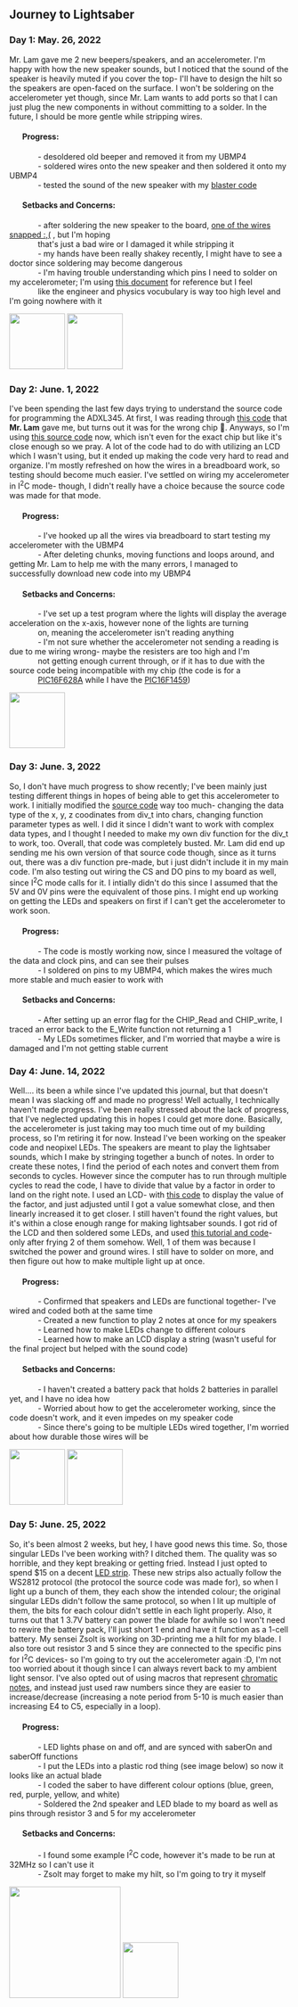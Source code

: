 ## **Journey to Lightsaber**

### Day 1: May. 26, 2022
Mr. Lam gave me 2 new beepers/speakers, and an accelerometer. I'm happy with how the new speaker sounds, but I noticed that the sound of the speaker is heavily muted if you cover the top- I'll have to design the hilt so the speakers are open-faced on the surface. I won't be soldering on the accelerometer yet though, since Mr. Lam wants to add ports so that I can just plug the new components in without committing to a solder. In the future, I should be more gentle while stripping wires.
#### &nbsp;&nbsp;&nbsp;&nbsp;&nbsp;&nbsp; Progress:
&nbsp;&nbsp;&nbsp;&nbsp;&nbsp;&nbsp;&nbsp;&nbsp;&nbsp;&nbsp;&nbsp;&nbsp; - desoldered old beeper and removed it from my UBMP4  
&nbsp;&nbsp;&nbsp;&nbsp;&nbsp;&nbsp;&nbsp;&nbsp;&nbsp;&nbsp;&nbsp;&nbsp; - soldered wires onto the new speaker and then soldered it onto my UBMP4  
&nbsp;&nbsp;&nbsp;&nbsp;&nbsp;&nbsp;&nbsp;&nbsp;&nbsp;&nbsp;&nbsp;&nbsp; - tested the sound of the new speaker with my [blaster code](https://github.com/RyanPhitHub/Ryan-Comp-Eng-Projects/blob/706510888d710a99c2e0921ca4e99c50fcff2e93/Loop-Blaster.md)
#### &nbsp;&nbsp;&nbsp;&nbsp;&nbsp;&nbsp; Setbacks and Concerns:
&nbsp;&nbsp;&nbsp;&nbsp;&nbsp;&nbsp;&nbsp;&nbsp;&nbsp;&nbsp;&nbsp;&nbsp; - after soldering the new speaker to the board, [one of the wires snapped :,(](https://user-images.githubusercontent.com/99211784/170848646-4abf5f6e-219c-436b-b169-4499ec502a3a.JPG) , but I'm hoping   
&nbsp;&nbsp;&nbsp;&nbsp;&nbsp;&nbsp;&nbsp;&nbsp;&nbsp;&nbsp;&nbsp;&nbsp; that's just a bad wire or I damaged it while stripping it  
&nbsp;&nbsp;&nbsp;&nbsp;&nbsp;&nbsp;&nbsp;&nbsp;&nbsp;&nbsp;&nbsp;&nbsp; - my hands have been really shakey recently, I might have to see a doctor since soldering may become dangerous  
&nbsp;&nbsp;&nbsp;&nbsp;&nbsp;&nbsp;&nbsp;&nbsp;&nbsp;&nbsp;&nbsp;&nbsp; - I'm having trouble understanding which pins I need to solder on my accelerometer; I'm using [this document](https://www.analog.com/media/en/technical-documentation/data-sheets/ADXL345.pdf) for reference but I feel  
&nbsp;&nbsp;&nbsp;&nbsp;&nbsp;&nbsp;&nbsp;&nbsp;&nbsp;&nbsp;&nbsp;&nbsp; like the engineer and physics vocubulary is way too high level and I'm going nowhere with it   

<img src="https://user-images.githubusercontent.com/99211784/170848646-4abf5f6e-219c-436b-b169-4499ec502a3a.JPG" width="100" /> <img src="https://user-images.githubusercontent.com/99211784/170848730-1a4034b7-1c10-4520-b986-54b836b943e4.JPG" width="100" />

### Day 2: June. 1, 2022  
I've been spending the last few days trying to understand the source code for programming the ADXL345. At first, I was reading through [this code](https://github.com/kaanakgundogdu/adxl345-pic18f4550/blob/master/main.c) that **Mr. Lam** gave me, but turns out it was for the wrong chip 🤦. Anyways, so I'm using [this source code](https://www.electro-tech-online.com/threads/adxl345-accelerometer-and-18f4550-in-hi-tech-c.140017/) now, which isn't even for the exact chip but like it's close enough so we pray. A lot of the code had to do with utilizing an LCD which I wasn't using, but it ended up making the code very hard to read and organize. I'm mostly refreshed on how the wires in a breadboard work, so testing should become much easier. I've settled on wiring my accelerometer in I<sup>2</sup>C mode- though, I didn't really have a choice because the source code was made for that mode.
#### &nbsp;&nbsp;&nbsp;&nbsp;&nbsp;&nbsp; Progress:  
&nbsp;&nbsp;&nbsp;&nbsp;&nbsp;&nbsp;&nbsp;&nbsp;&nbsp;&nbsp;&nbsp;&nbsp; - I've hooked up all the wires via breadboard to start testing my accelerometer with the UBMP4  
&nbsp;&nbsp;&nbsp;&nbsp;&nbsp;&nbsp;&nbsp;&nbsp;&nbsp;&nbsp;&nbsp;&nbsp; - After deleting chunks, moving functions and loops around, and getting Mr. Lam to help me with the many errors, I managed to 
&nbsp;&nbsp;&nbsp;&nbsp;&nbsp;&nbsp;&nbsp;&nbsp;&nbsp;&nbsp;&nbsp;&nbsp; successfully download new code into my UBMP4
#### &nbsp;&nbsp;&nbsp;&nbsp;&nbsp;&nbsp; Setbacks and Concerns:
&nbsp;&nbsp;&nbsp;&nbsp;&nbsp;&nbsp;&nbsp;&nbsp;&nbsp;&nbsp;&nbsp;&nbsp; - I've set up a test program where the lights will display the average acceleration on the x-axis, however none of the lights are turning  
&nbsp;&nbsp;&nbsp;&nbsp;&nbsp;&nbsp;&nbsp;&nbsp;&nbsp;&nbsp;&nbsp;&nbsp; on, meaning the accelerometer isn't reading anything  
&nbsp;&nbsp;&nbsp;&nbsp;&nbsp;&nbsp;&nbsp;&nbsp;&nbsp;&nbsp;&nbsp;&nbsp; - I'm not sure whether the accelerometer not sending a reading is due to me wiring wrong- maybe the resisters are too high and I'm  
&nbsp;&nbsp;&nbsp;&nbsp;&nbsp;&nbsp;&nbsp;&nbsp;&nbsp;&nbsp;&nbsp;&nbsp; not getting enough current through, or if it has to due with the source code being incompatible with my chip (the code is for a  
&nbsp;&nbsp;&nbsp;&nbsp;&nbsp;&nbsp;&nbsp;&nbsp;&nbsp;&nbsp;&nbsp;&nbsp; [PIC16F628A](https://www.alldatasheet.com/view.jsp?Searchword=Pic16f628a%20datasheet&gclid=Cj0KCQjwnNyUBhCZARIsAI9AYlFdjTxLohPIH0l4tM570dCIUa3Gejd3cUhEcAqv5xmyo7Jl7S9FhbUaAvfwEALw_wcB) while I have the [PIC16F1459](http://ww1.microchip.com/downloads/en/devicedoc/40001639b.pdf))  

<img src="https://user-images.githubusercontent.com/99211784/171536980-f597f673-ac48-41a4-98dd-20bfa1ad599e.JPG" width="100" />

### Day 3: June. 3, 2022  
So, I don't have much progress to show recently; I've been mainly just testing different things in hopes of being able to get this accelerometer to work. I initially modified the [source code](https://www.electro-tech-online.com/threads/adxl345-accelerometer-and-18f4550-in-hi-tech-c.140017/) way too much- changing the data type of the x, y, z coodinates from div_t into chars, changing function parameter types as well. I did it since I didn't want to work with complex data types, and I thought I needed to make my own div function for the div_t to work, too. Overall, that code was completely busted. Mr. Lam did end up sending me his own version of that source code though, since as it turns out, there was a div function pre-made, but i just didn't include it in my main code. I'm also testing out wiring the CS and DO pins to my board as well, since I<sup>2</sup>C mode calls for it. I intially didn't do this since I assumed that the 5V and 0V pins were the equivalent of those pins. I might end up working on getting the LEDs and speakers on first if I can't get the accelerometer to work soon.
#### &nbsp;&nbsp;&nbsp;&nbsp;&nbsp;&nbsp; Progress:  
&nbsp;&nbsp;&nbsp;&nbsp;&nbsp;&nbsp;&nbsp;&nbsp;&nbsp;&nbsp;&nbsp;&nbsp; - The code is mostly working now, since I measured the voltage of the data and clock pins, and can see their pulses  
&nbsp;&nbsp;&nbsp;&nbsp;&nbsp;&nbsp;&nbsp;&nbsp;&nbsp;&nbsp;&nbsp;&nbsp; - I soldered on pins to my UBMP4, which makes the wires much more stable and much easier to work with
#### &nbsp;&nbsp;&nbsp;&nbsp;&nbsp;&nbsp; Setbacks and Concerns:  
&nbsp;&nbsp;&nbsp;&nbsp;&nbsp;&nbsp;&nbsp;&nbsp;&nbsp;&nbsp;&nbsp;&nbsp; - After setting up an error flag for the CHIP_Read and CHIP_write, I traced an error back to the E_Write function not returning a 1  
&nbsp;&nbsp;&nbsp;&nbsp;&nbsp;&nbsp;&nbsp;&nbsp;&nbsp;&nbsp;&nbsp;&nbsp; - My LEDs sometimes flicker, and I'm worried that maybe a wire is damaged and I'm not getting stable current

### Day 4: June. 14, 2022  
Well.... its been a while since I've updated this journal, but that doesn't mean I was slacking off and made no progress! Well actually, I technically haven't made progress. I've been really stressed about the lack of progress, that I've neglected updating this in hopes I could get more done. Basically, the accelerometer is just taking may too much time out of my building process, so I'm retiring it for now. Instead I've been working on the speaker code and neopixel LEDs. The speakers are meant to play the lightsaber sounds, which I make by stringing together a bunch of notes. In order to create these notes, I find the period of each notes and convert them from seconds to cycles. However since the computer has to run through multiple cycles to read the code, I have to divide that value by a factor in order to land on the right note. I used an LCD- with [this code](https://github.com/RyanPhitHub/UBMP4-Morse-Code/blob/main/UBMP4-Intro-1-Input-Output.X/lcd.h) to display the value of the factor, and just adjusted until I got a value somewhat close, and then linearly increased it to get closer. I still haven't found the right values, but it's within a close enough range for making lightsaber sounds. I got rid of the LCD and then soldered some LEDs, and used [this tutorial and code](http://www.friendlywire.com/tutorials/ws2812/)- only after frying 2 of them somehow. Well, 1 of them was because I switched the power and ground wires. I still have to solder on more, and then figure out how to make multiple light up at once.  
#### &nbsp;&nbsp;&nbsp;&nbsp;&nbsp;&nbsp; Progress:  
&nbsp;&nbsp;&nbsp;&nbsp;&nbsp;&nbsp;&nbsp;&nbsp;&nbsp;&nbsp;&nbsp;&nbsp; - Confirmed that speakers and LEDs are functional together- I've wired and coded both at the same time  
&nbsp;&nbsp;&nbsp;&nbsp;&nbsp;&nbsp;&nbsp;&nbsp;&nbsp;&nbsp;&nbsp;&nbsp; - Created a new function to play 2 notes at once for my speakers  
&nbsp;&nbsp;&nbsp;&nbsp;&nbsp;&nbsp;&nbsp;&nbsp;&nbsp;&nbsp;&nbsp;&nbsp; - Learned how to make LEDs change to different colours  
&nbsp;&nbsp;&nbsp;&nbsp;&nbsp;&nbsp;&nbsp;&nbsp;&nbsp;&nbsp;&nbsp;&nbsp; - Learned how to make an LCD display a string (wasn't useful for the final project but helped with the sound code)  
#### &nbsp;&nbsp;&nbsp;&nbsp;&nbsp;&nbsp; Setbacks and Concerns:  
&nbsp;&nbsp;&nbsp;&nbsp;&nbsp;&nbsp;&nbsp;&nbsp;&nbsp;&nbsp;&nbsp;&nbsp; - I haven't created a battery pack that holds 2 batteries in parallel yet, and I have no idea how  
&nbsp;&nbsp;&nbsp;&nbsp;&nbsp;&nbsp;&nbsp;&nbsp;&nbsp;&nbsp;&nbsp;&nbsp; - Worried about how to get the accelerometer working, since the code doesn't work, and it even impedes on my speaker code  
&nbsp;&nbsp;&nbsp;&nbsp;&nbsp;&nbsp;&nbsp;&nbsp;&nbsp;&nbsp;&nbsp;&nbsp; - Since there's going to be multiple LEDs wired together, I'm worried about how durable those wires will be  

<img src="https://user-images.githubusercontent.com/99211784/173716464-bf4949cd-7022-4c35-95be-df82bb7fade5.JPG" width="100" /> <img src="https://user-images.githubusercontent.com/99211784/173716618-a5181b4c-918c-43e3-91f1-db69aa5025b3.JPG" width="100" />  
### Day 5: June. 25, 2022  
So, it's been almost 2 weeks, but hey, I have good news this time. So, those singular LEDs I've been working with? I ditched them. The quality was so horrible, and they kept breaking or getting fried. Instead I just opted to spend $15 on a decent [LED strip](https://www.amazon.ca/BTF-LIGHTING-Flexible-Individually-Addressable-Waterproof/dp/B01CDTED80/ref=sr_1_1_sspa?crid=1DUEXK62V4459&keywords=ws2812b%2Bled%2Bstrip&qid=1655774749&sprefix=ws2812%2Caps%2C90&sr=8-1-spons&spLa=ZW5jcnlwdGVkUXVhbGlmaWVyPUExV0U4UktEWlNXMkNTJmVuY3J5cHRlZElkPUEwNDUwMzgxRE1QTUdaNDBBWjVNJmVuY3J5cHRlZEFkSWQ9QTAxMjExMjcxWlRPQTVRTjdWT0FOJndpZGdldE5hbWU9c3BfYXRmJmFjdGlvbj1jbGlja1JlZGlyZWN0JmRvTm90TG9nQ2xpY2s9dHJ1ZQ&th=1). These new strips also actually follow the WS2812 protocol (the protocol the source code was made for), so when I light up a bunch of them, they each show the intended colour; the original singular LEDs didn't follow the same protocol, so when I lit up multiple of them, the bits for each colour didn't settle in each light properly. Also, it turns out that 1 3.7V battery can power the blade for awhile so I won't need to rewire the battery pack, I'll just short 1 end and have it function as a 1-cell battery. My sensei Zsolt is working on 3D-printing me a hilt for my blade. I also tore out resistor 3 and 5 since they are connected to the specific pins for I<sup>2</sup>C devices- so I'm going to try out the accelerometer again :D, I'm not too worried about it though since I can always revert back to my ambient light sensor.  I've also opted out of using macros that represent [chromatic notes](https://en.wikipedia.org/wiki/Chromaticism#:~:text=A%20chromatic%20note%20is%20one,chromatic%20notes%2C%20create%20chromatic%20intervals.), and instead just used raw numbers since they are easier to increase/decrease (increasing a note period from 5-10 is much easier than increasing E4 to C5, especially in a loop).
#### &nbsp;&nbsp;&nbsp;&nbsp;&nbsp;&nbsp; Progress:  
&nbsp;&nbsp;&nbsp;&nbsp;&nbsp;&nbsp;&nbsp;&nbsp;&nbsp;&nbsp;&nbsp;&nbsp; - LED lights phase on and off, and are synced with saberOn and saberOff functions  
&nbsp;&nbsp;&nbsp;&nbsp;&nbsp;&nbsp;&nbsp;&nbsp;&nbsp;&nbsp;&nbsp;&nbsp; - I put the LEDs into a plastic rod thing (see image below) so now it looks like an actual blade  
&nbsp;&nbsp;&nbsp;&nbsp;&nbsp;&nbsp;&nbsp;&nbsp;&nbsp;&nbsp;&nbsp;&nbsp; - I coded the saber to have different colour options (blue, green, red, purple, yellow, and white)  
&nbsp;&nbsp;&nbsp;&nbsp;&nbsp;&nbsp;&nbsp;&nbsp;&nbsp;&nbsp;&nbsp;&nbsp; - Soldered the 2nd speaker and LED blade to my board as well as pins through resistor 3 and 5 for my accelerometer  

#### &nbsp;&nbsp;&nbsp;&nbsp;&nbsp;&nbsp; Setbacks and Concerns:  
&nbsp;&nbsp;&nbsp;&nbsp;&nbsp;&nbsp;&nbsp;&nbsp;&nbsp;&nbsp;&nbsp;&nbsp; - I found some example I<sup>2</sup>C code, however it's made to be run at 32MHz so I can't use it  
&nbsp;&nbsp;&nbsp;&nbsp;&nbsp;&nbsp;&nbsp;&nbsp;&nbsp;&nbsp;&nbsp;&nbsp; - Zsolt may forget to make my hilt, so I'm going to try it myself  

<img src="https://user-images.githubusercontent.com/99211784/175793183-06901be7-2309-485a-97d7-d5b16a12e84b.JPG" width="200" /> <img src="https://user-images.githubusercontent.com/99211784/175793209-e84409e5-25bf-4dd7-921e-008211ebae82.JPG" width="100" />  



